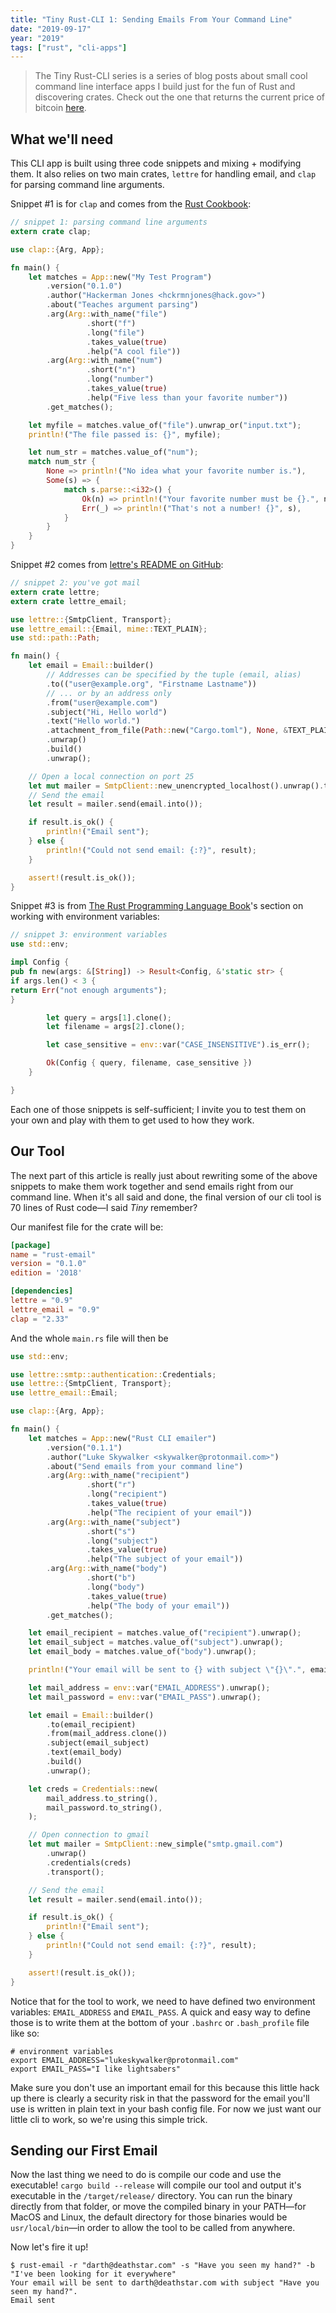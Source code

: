 ```yaml
---
title: "Tiny Rust-CLI 1: Sending Emails From Your Command Line"
date: "2019-09-17"
year: "2019"
tags: ["rust", "cli-apps"]
---
```


> The Tiny Rust-CLI series is a series of blog posts about small cool command line interface apps I build just for the fun of Rust and discovering crates. Check out the one that returns the current price of bitcoin [here]().

## What we'll need

This CLI app is built using three code snippets and mixing + modifying them. It also relies on two main crates, `lettre` for handling email, and `clap` for parsing command line arguments.

Snippet #1 is for `clap` and comes from the [Rust Cookbook](https://rust-lang-nursery.github.io/rust-cookbook/cli/arguments.html):

```rust
// snippet 1: parsing command line arguments
extern crate clap;

use clap::{Arg, App};

fn main() {
    let matches = App::new("My Test Program")
        .version("0.1.0")
        .author("Hackerman Jones <hckrmnjones@hack.gov>")
        .about("Teaches argument parsing")
        .arg(Arg::with_name("file")
                 .short("f")
                 .long("file")
                 .takes_value(true)
                 .help("A cool file"))
        .arg(Arg::with_name("num")
                 .short("n")
                 .long("number")
                 .takes_value(true)
                 .help("Five less than your favorite number"))
        .get_matches();

    let myfile = matches.value_of("file").unwrap_or("input.txt");
    println!("The file passed is: {}", myfile);

    let num_str = matches.value_of("num");
    match num_str {
        None => println!("No idea what your favorite number is."),
        Some(s) => {
            match s.parse::<i32>() {
                Ok(n) => println!("Your favorite number must be {}.", n + 5),
                Err(_) => println!("That's not a number! {}", s),
            }
        }
    }
}
```

Snippet #2 comes from [lettre's README on GitHub]():

```rust
// snippet 2: you've got mail
extern crate lettre;
extern crate lettre_email;

use lettre::{SmtpClient, Transport};
use lettre_email::{Email, mime::TEXT_PLAIN};
use std::path::Path;

fn main() {
    let email = Email::builder()
        // Addresses can be specified by the tuple (email, alias)
        .to(("user@example.org", "Firstname Lastname"))
        // ... or by an address only
        .from("user@example.com")
        .subject("Hi, Hello world")
        .text("Hello world.")
        .attachment_from_file(Path::new("Cargo.toml"), None, &TEXT_PLAIN)
        .unwrap()
        .build()
        .unwrap();

    // Open a local connection on port 25
    let mut mailer = SmtpClient::new_unencrypted_localhost().unwrap().transport();
    // Send the email
    let result = mailer.send(email.into());

    if result.is_ok() {
        println!("Email sent");
    } else {
        println!("Could not send email: {:?}", result);
    }

    assert!(result.is_ok());
}
```

Snippet #3 is from [The Rust Programming Language Book](https://doc.rust-lang.org/book/ch12-05-working-with-environment-variables.html)'s section on working with environment variables:

```rust
// snippet 3: environment variables
use std::env;

impl Config {
pub fn new(args: &[String]) -> Result<Config, &'static str> {
if args.len() < 3 {
return Err("not enough arguments");
}

        let query = args[1].clone();
        let filename = args[2].clone();

        let case_sensitive = env::var("CASE_INSENSITIVE").is_err();

        Ok(Config { query, filename, case_sensitive })
    }

}

```

Each one of those snippets is self-sufficient; I invite you to test them on your own and play with them to get used to how they work.

## Our Tool

The next part of this article is really just about rewriting some of the above snippets to make them work together and send emails right from our command line. When it's all said and done, the final version of our cli tool is 70 lines of Rust code—I said _Tiny_ remember?

Our manifest file for the crate will be:

```toml
[package]
name = "rust-email"
version = "0.1.0"
edition = '2018'

[dependencies]
lettre = "0.9"
lettre_email = "0.9"
clap = "2.33"
```

And the whole `main.rs` file will then be

```rust
use std::env;

use lettre::smtp::authentication::Credentials;
use lettre::{SmtpClient, Transport};
use lettre_email::Email;

use clap::{Arg, App};

fn main() {
    let matches = App::new("Rust CLI emailer")
        .version("0.1.1")
        .author("Luke Skywalker <skywalker@protonmail.com>")
        .about("Send emails from your command line")
        .arg(Arg::with_name("recipient")
                 .short("r")
                 .long("recipient")
                 .takes_value(true)
                 .help("The recipient of your email"))
        .arg(Arg::with_name("subject")
                 .short("s")
                 .long("subject")
                 .takes_value(true)
                 .help("The subject of your email"))
        .arg(Arg::with_name("body")
                 .short("b")
                 .long("body")
                 .takes_value(true)
                 .help("The body of your email"))
        .get_matches();

    let email_recipient = matches.value_of("recipient").unwrap();
    let email_subject = matches.value_of("subject").unwrap();
    let email_body = matches.value_of("body").unwrap();

    println!("Your email will be sent to {} with subject \"{}\".", email_recipient, email_subject);

    let mail_address = env::var("EMAIL_ADDRESS").unwrap();
    let mail_password = env::var("EMAIL_PASS").unwrap();

    let email = Email::builder()
        .to(email_recipient)
        .from(mail_address.clone())
        .subject(email_subject)
        .text(email_body)
        .build()
        .unwrap();

    let creds = Credentials::new(
        mail_address.to_string(),
        mail_password.to_string(),
    );

    // Open connection to gmail
    let mut mailer = SmtpClient::new_simple("smtp.gmail.com")
        .unwrap()
        .credentials(creds)
        .transport();

    // Send the email
    let result = mailer.send(email.into());

    if result.is_ok() {
        println!("Email sent");
    } else {
        println!("Could not send email: {:?}", result);
    }

    assert!(result.is_ok());
}
```

Notice that for the tool to work, we need to have defined two environment variables: `EMAIL_ADDRESS` and `EMAIL_PASS`. A quick and easy way to define those is to write them at the bottom of your `.bashrc` or `.bash_profile` file like so:

```shell
# environment variables
export EMAIL_ADDRESS="lukeskywalker@protonmail.com"
export EMAIL_PASS="I like lightsabers"
```

Make sure you don't use an important email for this because this little hack up there is clearly a security risk in that the password for the email you'll use is written in plain text in your bash config file. For now we just want our little cli to work, so we're using this simple trick.

## Sending our First Email

Now the last thing we need to do is compile our code and use the executable! `cargo build --release` will compile our tool and output it's executable in the `/target/release/` directory. You can run the binary directly from that folder, or move the compiled binary in your PATH—for MacOS and Linux, the default directory for those binaries would be `usr/local/bin`—in order to allow the tool to be called from anywhere.

Now let's fire it up!

```shell
$ rust-email -r "darth@deathstar.com" -s "Have you seen my hand?" -b "I've been looking for it everywhere"
Your email will be sent to darth@deathstar.com with subject "Have you seen my hand?".
Email sent
```
